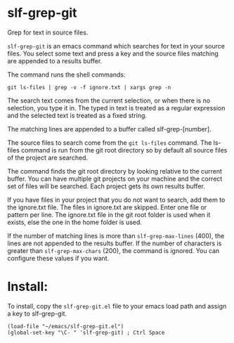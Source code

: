 # slf-grep-git
Grep for text in source files.

`slf-grep-git` is an emacs command which searches for text in your
source files. You select some text and press a key and the source
files matching are appended to a results buffer.

The command runs the shell commands:

    git ls-files | grep -v -f ignore.txt | xargs grep -n

The search text comes from the current selection, or when there is no
selection, you type it in. The typed in text is treated as a
regular expression and the selected text is treated as a fixed
string.

The matching lines are appended to a buffer called slf-grep-[number].

The source files to search come from the `git ls-files`
command. The ls-files command is run from the git root directory
so by default all source files of the project are searched.

The command finds the git root directory by looking relative to
the current buffer. You can have multiple git projects on your
machine and the correct set of files will be searched. Each
project gets its own results buffer.

If you have files in your project that you do not want to search,
add them to the ignore.txt file. The files in ignore.txt are
skipped. Enter one file or pattern per line. The ignore.txt file
in the git root folder is used when it exists, else the one in
the home folder is used.

If the number of matching lines is more than
`slf-grep-max-lines` (400), the lines are not appended to the
results buffer. If the number of characters is greater than
`slf-grep-max-chars` (200), the command is ignored. You can
configure these values if you want.


Install:
========

To install, copy the `slf-grep-git.el` file to your emacs load path
and assign a key to slf-grep-git.

    (load-file "~/emacs/slf-grep-git.el")
    (global-set-key "\C- " 'slf-grep-git) ; Ctrl Space
